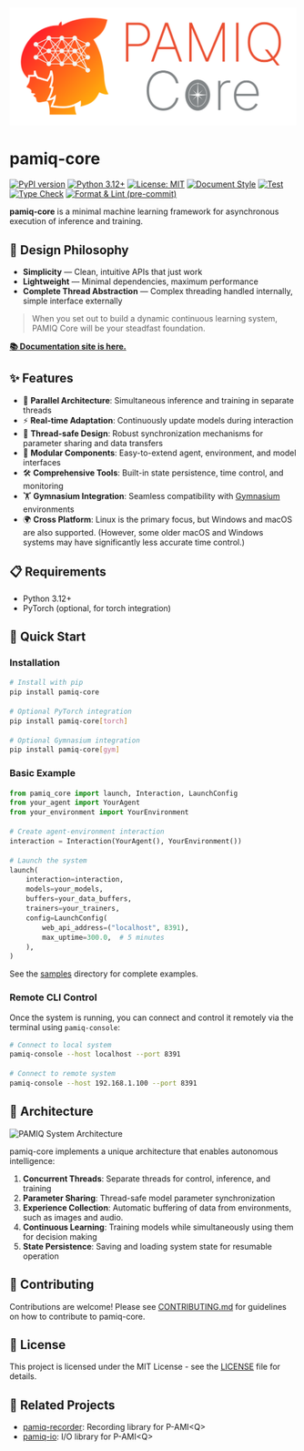 ![logo](./docs/images/logo.svg)

# pamiq-core

[![PyPI version](https://img.shields.io/pypi/v/pamiq-core.svg)](https://pypi.org/project/pamiq-core/)
[![Python 3.12+](https://img.shields.io/badge/python-3.12+-blue.svg)](https://www.python.org/downloads/)
[![License: MIT](https://img.shields.io/badge/License-MIT-yellow.svg)](LICENSE)
[![Document Style](https://img.shields.io/badge/%20docstyle-google-3666d6.svg)](https://google.github.io/styleguide/pyguide.html#s3.8-comments-and-docstrings)
[![Test](https://github.com/MLShukai/pamiq-core/actions/workflows/test.yml/badge.svg)](https://github.com/MLShukai/pamiq-core/actions/workflows/test.yml)
[![Type Check](https://github.com/MLShukai/pamiq-core/actions/workflows/type-check.yml/badge.svg)](https://github.com/MLShukai/pamiq-core/actions/workflows/type-check.yml)
[![Format & Lint (pre-commit)](https://github.com/MLShukai/pamiq-core/actions/workflows/pre-commit.yml/badge.svg)](https://github.com/MLShukai/pamiq-core/actions/workflows/pre-commit.yml)

**pamiq-core** is a minimal machine learning framework for asynchronous execution of inference and training.

## 🎯 Design Philosophy

- **Simplicity** — Clean, intuitive APIs that just work
- **Lightweight** — Minimal dependencies, maximum performance
- **Complete Thread Abstraction** — Complex threading handled internally, simple interface externally

> When you set out to build a dynamic continuous learning system, PAMIQ Core will be your steadfast foundation.

[**📚 Documentation site is here.**](https://mlshukai.github.io/pamiq-core/)

## ✨ Features

- 🔄 **Parallel Architecture**: Simultaneous inference and training in separate threads
- ⚡ **Real-time Adaptation**: Continuously update models during interaction
- 🧵 **Thread-safe Design**: Robust synchronization mechanisms for parameter sharing and data transfers
- 🔌 **Modular Components**: Easy-to-extend agent, environment, and model interfaces
- 🛠️ **Comprehensive Tools**: Built-in state persistence, time control, and monitoring
- 🏋️ **Gymnasium Integration**: Seamless compatibility with [Gymnasium](https://gymnasium.farama.org/) environments
- 🌍 **Cross Platform**: Linux is the primary focus, but Windows and macOS are also supported. (However, some older macOS and Windows systems may have significantly less accurate time control.)

## 📋 Requirements

- Python 3.12+
- PyTorch (optional, for torch integration)

## 🚀 Quick Start

### Installation

```bash
# Install with pip
pip install pamiq-core

# Optional PyTorch integration
pip install pamiq-core[torch]

# Optional Gymnasium integration
pip install pamiq-core[gym]
```

### Basic Example

```python
from pamiq_core import launch, Interaction, LaunchConfig
from your_agent import YourAgent
from your_environment import YourEnvironment

# Create agent-environment interaction
interaction = Interaction(YourAgent(), YourEnvironment())

# Launch the system
launch(
    interaction=interaction,
    models=your_models,
    buffers=your_data_buffers,
    trainers=your_trainers,
    config=LaunchConfig(
        web_api_address=("localhost", 8391),
        max_uptime=300.0,  # 5 minutes
    ),
)
```

See the [samples](samples/) directory for complete examples.

### Remote CLI Control

Once the system is running, you can connect and control it remotely via the terminal using `pamiq-console`:

```bash
# Connect to local system
pamiq-console --host localhost --port 8391

# Connect to remote system
pamiq-console --host 192.168.1.100 --port 8391
```

## 🧩 Architecture

![PAMIQ System Architecture](docs/images/system-architecture.svg)

pamiq-core implements a unique architecture that enables autonomous intelligence:

1. **Concurrent Threads**: Separate threads for control, inference, and training
2. **Parameter Sharing**: Thread-safe model parameter synchronization
3. **Experience Collection**: Automatic buffering of data from environments, such as images and audio.
4. **Continuous Learning**: Training models while simultaneously using them for decision making
5. **State Persistence**: Saving and loading system state for resumable operation

## 🤝 Contributing

Contributions are welcome! Please see [CONTRIBUTING.md](CONTRIBUTING.md) for guidelines on how to contribute to pamiq-core.

## 📄 License

This project is licensed under the MIT License - see the [LICENSE](LICENSE) file for details.

## 🔗 Related Projects

- [pamiq-recorder](https://github.com/MLShukai/pamiq-recorder): Recording library for P-AMI\<Q>
- [pamiq-io](https://github.com/MLShukai/pamiq-io): I/O library for P-AMI\<Q>

